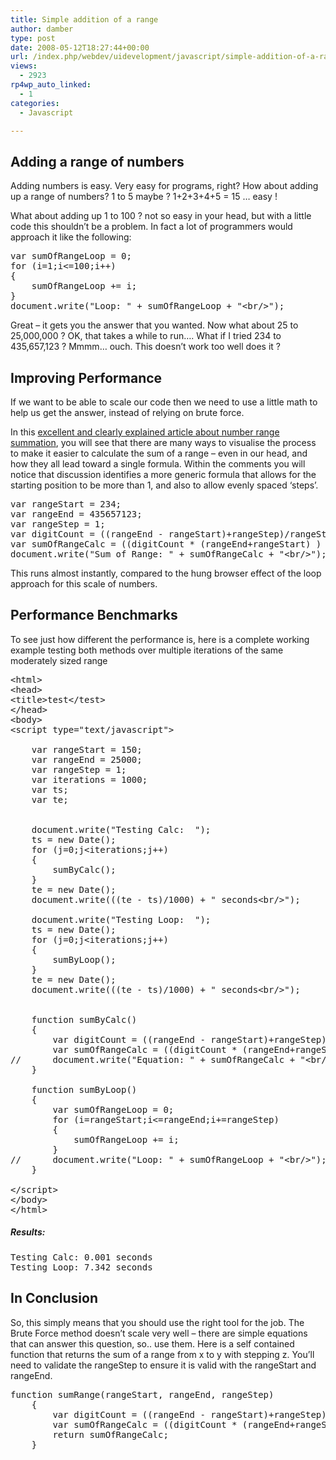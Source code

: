 ```yaml
---
title: Simple addition of a range
author: damber
type: post
date: 2008-05-12T18:27:44+00:00
url: /index.php/webdev/uidevelopment/javascript/simple-addition-of-a-range-2/
views:
  - 2923
rp4wp_auto_linked:
  - 1
categories:
  - Javascript

---
```

## Adding a range of numbers

Adding numbers is easy. Very easy for programs, right? How about adding up a range of numbers? 1 to 5 maybe ? 1+2+3+4+5 = 15 &#8230; easy !

What about adding up 1 to 100 ? not so easy in your head, but with a little code this shouldn&#8217;t be a problem. In fact a lot of programmers would approach it like the following:

<pre>var sumOfRangeLoop = 0;
for (i=1;i&lt;=100;i++)
{
	sumOfRangeLoop += i;
}
document.write("Loop: " + sumOfRangeLoop + "&lt;br/&gt;");	</pre>

Great &#8211; it gets you the answer that you wanted. Now what about 25 to 25,000,000 ? OK, that takes a while to run&#8230;. What if I tried 234 to 435,657,123 ? Mmmm&#8230; ouch. This doesn&#8217;t work too well does it ? 

## Improving Performance

If we want to be able to scale our code then we need to use a little math to help us get the answer, instead of relying on brute force. 

In this [excellent and clearly explained article about number range summation][1], you will see that there are many ways to visualise the process to make it easier to calculate the sum of a range &#8211; even in our head, and how they all lead toward a single formula. Within the comments you will notice that discussion identifies a more generic formula that allows for the starting position to be more than 1, and also to allow evenly spaced &#8216;steps&#8217;. 

<pre>var rangeStart = 234;
var rangeEnd = 435657123;
var rangeStep = 1;
var digitCount = ((rangeEnd - rangeStart)+rangeStep)/rangeStep;
var sumOfRangeCalc = ((digitCount * (rangeEnd+rangeStart) ) / 2);	
document.write("Sum of Range: " + sumOfRangeCalc + "&lt;br/&gt;");	</pre>

This runs almost instantly, compared to the hung browser effect of the loop approach for this scale of numbers. 

## Performance Benchmarks

To see just how different the performance is, here is a complete working example testing both methods over multiple iterations of the same moderately sized range

<pre>&lt;html&gt;
&lt;head&gt;
&lt;title&gt;test&lt;/test&gt;
&lt;/head&gt;
&lt;body&gt;
&lt;script type="text/javascript"&gt;

	var rangeStart = 150;
	var rangeEnd = 25000;
	var rangeStep = 1;
	var iterations = 1000;
	var ts;
	var te;

	
	document.write("Testing Calc:  ");
	ts = new Date();
	for (j=0;j&lt;iterations;j++)
	{
		sumByCalc();
	}
	te = new Date();
	document.write(((te - ts)/1000) + " seconds&lt;br/&gt;");

	document.write("Testing Loop:  ");
	ts = new Date();
	for (j=0;j&lt;iterations;j++)
	{
		sumByLoop();
	}
	te = new Date();
	document.write(((te - ts)/1000) + " seconds&lt;br/&gt;");

	
	function sumByCalc()
	{
		var digitCount = ((rangeEnd - rangeStart)+rangeStep)/rangeStep;
		var sumOfRangeCalc = ((digitCount * (rangeEnd+rangeStart) ) / 2);	
//		document.write("Equation: " + sumOfRangeCalc + "&lt;br/&gt;");	
	}

	function sumByLoop()
	{
		var sumOfRangeLoop = 0;
		for (i=rangeStart;i&lt;=rangeEnd;i+=rangeStep)
		{
			sumOfRangeLoop += i;
		}
//		document.write("Loop: " + sumOfRangeLoop + "&lt;br/&gt;");	
	}
		
&lt;/script&gt;
&lt;/body&gt;
&lt;/html&gt;</pre>

##### Results:

<pre>Testing Calc: 0.001 seconds
Testing Loop: 7.342 seconds</pre>

## In Conclusion

So, this simply means that you should use the right tool for the job. The Brute Force method doesn&#8217;t scale very well &#8211; there are simple equations that can answer this question, so.. use them. Here is a self contained function that returns the sum of a range from x to y with stepping z. You&#8217;ll need to validate the rangeStep to ensure it is valid with the rangeStart and rangeEnd.

<pre>function sumRange(rangeStart, rangeEnd, rangeStep)
	{
		var digitCount = ((rangeEnd - rangeStart)+rangeStep)/rangeStep;
		var sumOfRangeCalc = ((digitCount * (rangeEnd+rangeStart) ) / 2);	
		return sumOfRangeCalc;
	}</pre>

 [1]: http://betterexplained.com/articles/techniques-for-adding-the-numbers-1-to-100/